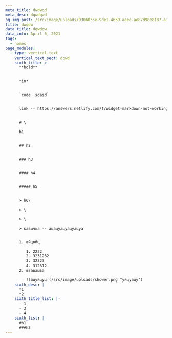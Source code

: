 ```yaml
---
meta_title: dwdwqd
meta_desc: dqwdqwd
bg_img_post: /src/image/uploads/9306035e-9de1-4659-aeee-ae87d98e8187-airpod_pros.jpg
title: dwqdw
data_title: dqwdqw
data_info: April 6, 2021
tags:
  - homes
page_modules:
  - type: vertical_text
    vertical_text_sect: dqwd
    sixth_title: >-
      **bold**


      *in*


      `code  sdasd`


      link -- https://answers.netlify.com/t/widget-markdown-not-working-rich-text-editor/35210


      # \

      h1 


      ## h2


      ### h3


      #### h4


      ##### h5


      > h6\

      > \

      > \

      > кавычка -- ацацуацуацуацуа


      1. вйцвйц

         1. 2222
         2. 3231232
         3. 32323
         4. 312312
      2. вваваыва

         ![йцуйцуц](/src/image/uploads/shower.png "уйцуйцу")
    sixth_desc: |
      *1
      *2
    sixth_title_list: |-
      - 1
      - 3
      - 4
    sixth_list: |-
      #h1
      ###h3
---
```

